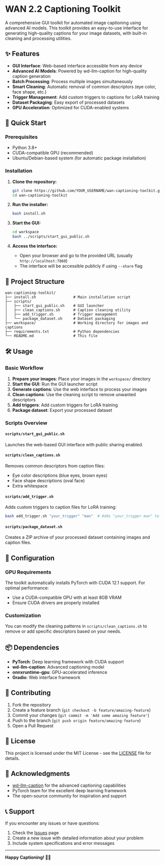 # WAN 2.2 Captioning Toolkit

A comprehensive GUI toolkit for automated image captioning using advanced AI models. This toolkit provides an easy-to-use interface for generating high-quality captions for your image datasets, with built-in cleaning and processing utilities.

## ✨ Features

- **GUI Interface**: Web-based interface accessible from any device
- **Advanced AI Models**: Powered by wd-llm-caption for high-quality caption generation
- **Batch Processing**: Process multiple images simultaneously
- **Smart Cleaning**: Automatic removal of common descriptors (eye color, face shape, etc.)
- **Trigger Management**: Add custom triggers to captions for LoRA training
- **Dataset Packaging**: Easy export of processed datasets
- **GPU Acceleration**: Optimized for CUDA-enabled systems

## 🚀 Quick Start

### Prerequisites

- Python 3.8+
- CUDA-compatible GPU (recommended)
- Ubuntu/Debian-based system (for automatic package installation)

### Installation

1. **Clone the repository:**
   ```bash
   git clone https://github.com/YOUR_USERNAME/wan-captioning-toolkit.git
   cd wan-captioning-toolkit
   ```

2. **Run the installer:**
   ```bash
   bash install.sh
   ```

3. **Start the GUI:**
   ```bash
   cd workspace
   bash ../scripts/start_gui_public.sh
   ```

4. **Access the interface:**
   - Open your browser and go to the provided URL (usually `http://localhost:7860`)
   - The interface will be accessible publicly if using `--share` flag

## 📁 Project Structure

```
wan-captioning-toolkit/
├── install.sh                 # Main installation script
├── scripts/
│   ├── start_gui_public.sh    # GUI launcher
│   ├── clean_captions.sh      # Caption cleaning utility
│   ├── add_trigger.sh         # Trigger management
│   └── package_dataset.sh     # Dataset packaging
├── workspace/                 # Working directory for images and captions
├── requirements.txt           # Python dependencies
└── README.md                  # This file
```

## 🛠️ Usage

### Basic Workflow

1. **Prepare your images**: Place your images in the `workspace/` directory
2. **Start the GUI**: Run the GUI launcher script
3. **Generate captions**: Use the web interface to process your images
4. **Clean captions**: Use the cleaning script to remove unwanted descriptors
5. **Add triggers**: Add custom triggers for LoRA training
6. **Package dataset**: Export your processed dataset

### Scripts Overview

#### `scripts/start_gui_public.sh`
Launches the web-based GUI interface with public sharing enabled.

#### `scripts/clean_captions.sh`
Removes common descriptors from caption files:
- Eye color descriptions (blue eyes, brown eyes)
- Face shape descriptions (oval face)
- Extra whitespace

#### `scripts/add_trigger.sh`
Adds custom triggers to caption files for LoRA training:
```bash
bash add_trigger.sh "your_trigger" "man"  # Adds "your_trigger man" to all captions
```

#### `scripts/package_dataset.sh`
Creates a ZIP archive of your processed dataset containing images and caption files.

## 🔧 Configuration

### GPU Requirements
The toolkit automatically installs PyTorch with CUDA 12.1 support. For optimal performance:
- Use a CUDA-compatible GPU with at least 8GB VRAM
- Ensure CUDA drivers are properly installed

### Customization
You can modify the cleaning patterns in `scripts/clean_captions.sh` to remove or add specific descriptors based on your needs.

## 📦 Dependencies

- **PyTorch**: Deep learning framework with CUDA support
- **wd-llm-caption**: Advanced captioning model
- **onnxruntime-gpu**: GPU-accelerated inference
- **Gradio**: Web interface framework

## 🤝 Contributing

1. Fork the repository
2. Create a feature branch (`git checkout -b feature/amazing-feature`)
3. Commit your changes (`git commit -m 'Add some amazing feature'`)
4. Push to the branch (`git push origin feature/amazing-feature`)
5. Open a Pull Request

## 📄 License

This project is licensed under the MIT License - see the [LICENSE](LICENSE) file for details.

## 🙏 Acknowledgments

- [wd-llm-caption](https://github.com/your-repo/wd-llm-caption) for the advanced captioning capabilities
- PyTorch team for the excellent deep learning framework
- The open-source community for inspiration and support

## 📞 Support

If you encounter any issues or have questions:
1. Check the [Issues](https://github.com/YOUR_USERNAME/wan-captioning-toolkit/issues) page
2. Create a new issue with detailed information about your problem
3. Include system specifications and error messages

---

**Happy Captioning! 🎨✨**
